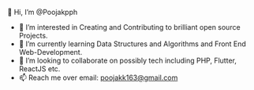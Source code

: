 👋 Hi, I’m @Poojakpph
- 👀 I’m interested in Creating and Contributing to brilliant open source Projects.
- 🌱 I’m currently learning Data Structures and Algorithms and Front End Web-Development.
- 👯 I’m looking to collaborate on possibly tech including PHP, Flutter, ReactJS etc.
- 📫 Reach me over email: poojakk163@gmail.com
